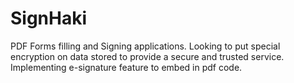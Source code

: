 # SignHaki

PDF Forms filling and Signing applications.
Looking to put special encryption on data stored to provide a secure and trusted service. 
Implementing e-signature feature to embed in pdf code.
